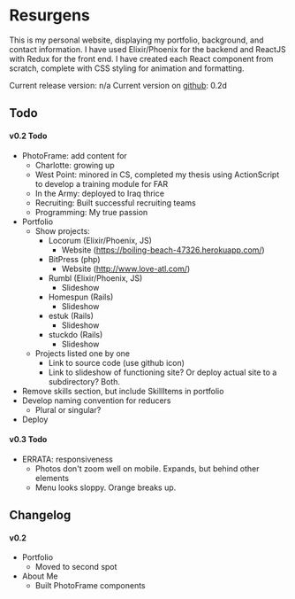 # Resurgens

This is my personal website, displaying my portfolio, background, and contact information. I have used Elixir/Phoenix for the backend and ReactJS with Redux for the front end. I have created each React component from scratch, complete with CSS styling for animation and formatting.

Current release version: n/a
Current version on [github](https://github.com/davelively14/resurgens): 0.2d

## Todo

#### v0.2 Todo

- PhotoFrame: add content for
  - Charlotte: growing up
  - West Point: minored in CS, completed my thesis using ActionScript to develop a training module for FAR
  - In the Army: deployed to Iraq thrice
  - Recruiting: Built successful recruiting teams
  - Programming: My true passion
- Portfolio
  - Show projects:
    - Locorum (Elixir/Phoenix, JS)
      - Website (https://boiling-beach-47326.herokuapp.com/)
    - BitPress (php)
      - Website (http://www.love-atl.com/)
    - Rumbl (Elixir/Phoenix, JS)
      - Slideshow
    - Homespun (Rails)
      - Slideshow
    - estuk (Rails)
      - Slideshow
    - stuckdo (Rails)
      - Slideshow
  - Projects listed one by one
    - Link to source code (use github icon)
    - Link to slideshow of functioning site? Or deploy actual site to a subdirectory? Both.
- Remove skills section, but include SkillItems in portfolio
- Develop naming convention for reducers
  - Plural or singular?
- Deploy

#### v0.3 Todo
- ERRATA: responsiveness
  - Photos don't zoom well on mobile. Expands, but behind other elements
  - Menu looks sloppy. Orange breaks up.

## Changelog

#### v0.2

- Portfolio
  - Moved to second spot
- About Me
  - Built PhotoFrame components

